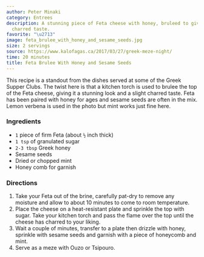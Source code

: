 ```yaml
---
author: Peter Minaki
category: Entrees
description: A stunning piece of Feta cheese with honey, bruleed to give that slight
  charred taste.
favorite: "\u2713"
image: feta_brulee_with_honey_and_sesame_seeds.jpg
size: 2 servings
source: https://www.kalofagas.ca/2017/03/27/greek-meze-night/
time: 20 minutes
title: Feta Brulee With Honey and Sesame Seeds
---
```


This recipe is a standout from the dishes served at some of the Greek Supper Clubs. The twist here is that a kitchen torch is used to brulee the top of the Feta cheese, giving it a stunning look and a slight charred taste. Feta has been paired with honey for ages and sesame seeds are often in the mix. Lemon verbena is used in the photo but mint works just fine here.

### Ingredients

* `1` piece of firm Feta (about `½` inch thick)
* `1 tsp` of granulated sugar
* `2-3 tbsp` Greek honey
* Sesame seeds
* Dried or chopped mint
* Honey comb for garnish

### Directions

1. Take your Feta out of the brine, carefully pat-dry to remove any moisture and allow to about 10 minutes to come to room temperature.
2. Place the cheese on a heat-resistant plate and sprinkle the top with sugar. Take your kitchen torch and pass the flame over the top until the cheese has charred to your liking.
3. Wait a couple of minutes, transfer to a plate then drizzle with honey, sprinkle with sesame seeds and garnish with a piece of honeycomb and mint.
4. Serve as a meze with Ouzo or Tsipouro.